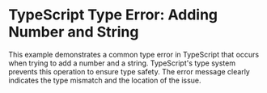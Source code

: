 # TypeScript Type Error: Adding Number and String

This example demonstrates a common type error in TypeScript that occurs when trying to add a number and a string. TypeScript's type system prevents this operation to ensure type safety. The error message clearly indicates the type mismatch and the location of the issue.